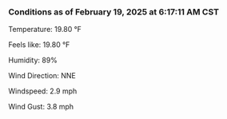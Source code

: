 ### Conditions as of February 19, 2025 at 6:17:11 AM CST 

Temperature: 19.80 &deg;F

Feels like: 19.80 &deg;F

Humidity: 89%

Wind Direction: NNE

Windspeed: 2.9 mph

Wind Gust: 3.8 mph

